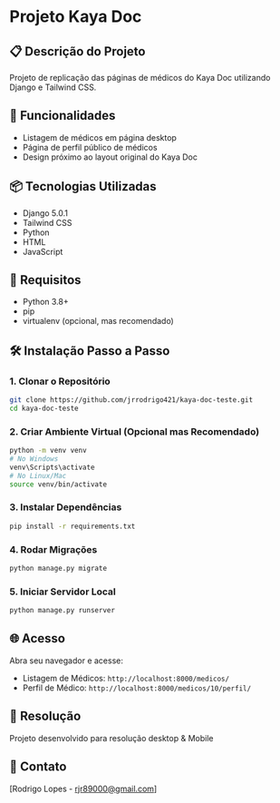 # Projeto Kaya Doc

## 📋 Descrição do Projeto
Projeto de replicação das páginas de médicos do Kaya Doc utilizando Django e Tailwind CSS.

## 🚀 Funcionalidades
- Listagem de médicos em página desktop
- Página de perfil público de médicos
- Design próximo ao layout original do Kaya Doc

## 📦 Tecnologias Utilizadas
- Django 5.0.1
- Tailwind CSS
- Python
- HTML
- JavaScript

## 🔧 Requisitos
- Python 3.8+
- pip
- virtualenv (opcional, mas recomendado)

## 🛠️ Instalação Passo a Passo

### 1. Clonar o Repositório
```bash
git clone https://github.com/jrrodrigo421/kaya-doc-teste.git
cd kaya-doc-teste
```

### 2. Criar Ambiente Virtual (Opcional mas Recomendado)
```bash
python -m venv venv
# No Windows
venv\Scripts\activate
# No Linux/Mac
source venv/bin/activate
```

### 3. Instalar Dependências
```bash
pip install -r requirements.txt
```

### 4. Rodar Migrações
```bash
python manage.py migrate
```

### 5. Iniciar Servidor Local
```bash
python manage.py runserver
```

## 🌐 Acesso
Abra seu navegador e acesse:
- Listagem de Médicos: `http://localhost:8000/medicos/`
- Perfil de Médico: `http://localhost:8000/medicos/10/perfil/`

## 📱 Resolução
Projeto desenvolvido para resolução desktop & Mobile

## 📧 Contato
[Rodrigo Lopes - rjr89000@gmail.com]
```